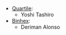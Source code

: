 - [Quartile](https://www.quartile.co):
  - Yoshi Tashiro
- [Binhex](hhttps://binhex.cloud/):
  - Deriman Alonso
